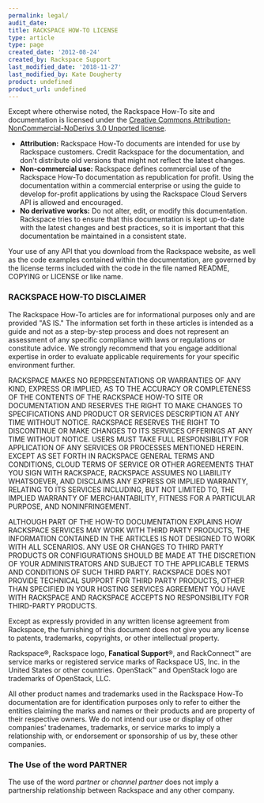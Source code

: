 ```yaml
---
permalink: legal/
audit_date:
title: RACKSPACE HOW-TO LICENSE
type: article
type: page
created_date: '2012-08-24'
created_by: Rackspace Support
last_modified_date: '2018-11-27'
last_modified_by: Kate Dougherty
product: undefined
product_url: undefined
---
```


Except where otherwise noted, the Rackspace How-To site and
documentation is licensed under the [Creative Commons
Attribution-NonCommercial-NoDerivs 3.0 Unported license](http://creativecommons.org/licenses/by-nc-nd/3.0/).

-   **Attribution:**  Rackspace How-To documents are intended
    for use by Rackspace customers. Credit Rackspace for the
    documentation, and don't distribute old versions that might not
    reflect the latest changes.
-   **Non-commercial use:** Rackspace defines commercial use of the
    Rackspace How-To documentation as republication
    for profit. Using the documentation within a commercial enterprise
    or using the guide to develop for-profit applications by using the
    Rackspace Cloud Servers API is allowed and encouraged.
-   **No derivative works:** Do not alter, edit, or modify
    this documentation. Rackspace tries to ensure that this documentation
    is kept up-to-date with the latest changes and best practices, so it
    is important that this documentation be maintained in a consistent
    state.

Your use of any API that you download from the Rackspace website, as well as
the code examples contained within the documentation, are governed by
the license terms included with the code in the file named README,
COPYING or LICENSE or like name.

### RACKSPACE HOW-TO DISCLAIMER

The Rackspace How-To articles are for informational purposes
only and are provided "AS IS."  The information set forth in these
articles is intended as a guide and not as a step-by-step process and
does not represent an assessment of any specific compliance with laws or
regulations or constitute advice. We strongly recommend that you engage
additional expertise in order to evaluate applicable
requirements for your specific environment further.

RACKSPACE MAKES NO REPRESENTATIONS OR WARRANTIES OF ANY KIND, EXPRESS OR
IMPLIED, AS TO THE ACCURACY OR COMPLETENESS OF THE CONTENTS OF THE
RACKSPACE HOW-TO SITE OR DOCUMENTATION AND RESERVES THE
RIGHT TO MAKE CHANGES TO SPECIFICATIONS AND PRODUCT OR SERVICES DESCRIPTION
AT ANY TIME WITHOUT NOTICE.  RACKSPACE RESERVES THE RIGHT TO DISCONTINUE
OR MAKE CHANGES TO ITS SERVICES OFFERINGS AT ANY TIME WITHOUT NOTICE.
USERS MUST TAKE FULL RESPONSIBILITY FOR APPLICATION OF ANY SERVICES
OR PROCESSES MENTIONED HEREIN.  EXCEPT AS SET FORTH IN RACKSPACE
GENERAL TERMS AND CONDITIONS, CLOUD TERMS OF SERVICE OR OTHER
AGREEMENTS THAT YOU SIGN WITH RACKSPACE, RACKSPACE ASSUMES NO LIABILITY
WHATSOEVER, AND DISCLAIMS ANY EXPRESS OR IMPLIED WARRANTY, RELATING TO
ITS SERVICES INCLUDING, BUT NOT LIMITED TO, THE IMPLIED WARRANTY OF
MERCHANTABILITY, FITNESS FOR A PARTICULAR PURPOSE, AND NONINFRINGEMENT.

ALTHOUGH PART OF THE HOW-TO DOCUMENTATION EXPLAINS HOW
RACKSPACE SERVICES MAY WORK WITH THIRD PARTY PRODUCTS, THE INFORMATION
CONTAINED IN THE ARTICLES IS NOT DESIGNED TO WORK WITH
ALL SCENARIOS. ANY USE OR CHANGES TO THIRD PARTY PRODUCTS OR
CONFIGURATIONS SHOULD BE MADE AT THE DISCRETION OF YOUR ADMINISTRATORS
AND SUBJECT TO THE APPLICABLE TERMS AND CONDITIONS OF SUCH THIRD PARTY.
RACKSPACE DOES NOT PROVIDE TECHNICAL SUPPORT FOR THIRD PARTY PRODUCTS,
OTHER THAN SPECIFIED IN YOUR HOSTING SERVICES AGREEMENT YOU HAVE WITH
RACKSPACE AND RACKSPACE ACCEPTS NO RESPONSIBILITY FOR THIRD-PARTY
PRODUCTS.

Except as expressly provided in any written license agreement from
Rackspace, the furnishing of this document does not give you any license
to patents, trademarks, copyrights, or other intellectual property.

Rackspace&reg;, Rackspace logo, **Fanatical Support**&reg;, and
RackConnect&trade; are service marks or registered service marks of Rackspace
US, Inc. in the United States or other countries. OpenStack&trade; and
OpenStack logo are trademarks of OpenStack, LLC.

All other product names and trademarks used in the Rackspace How-To
documentation are for identification purposes only to refer to
either the entities claiming the marks and names or their products and
are property of their respective owners.  We do not intend our use or
display of other companies' tradenames, trademarks, or service marks to
imply a relationship with, or endorsement or sponsorship of us by, these
other companies.

### The Use of the word PARTNER

The use of the word _partner_ or _channel partner_ does not imply a
partnership relationship between Rackspace and any other company.
